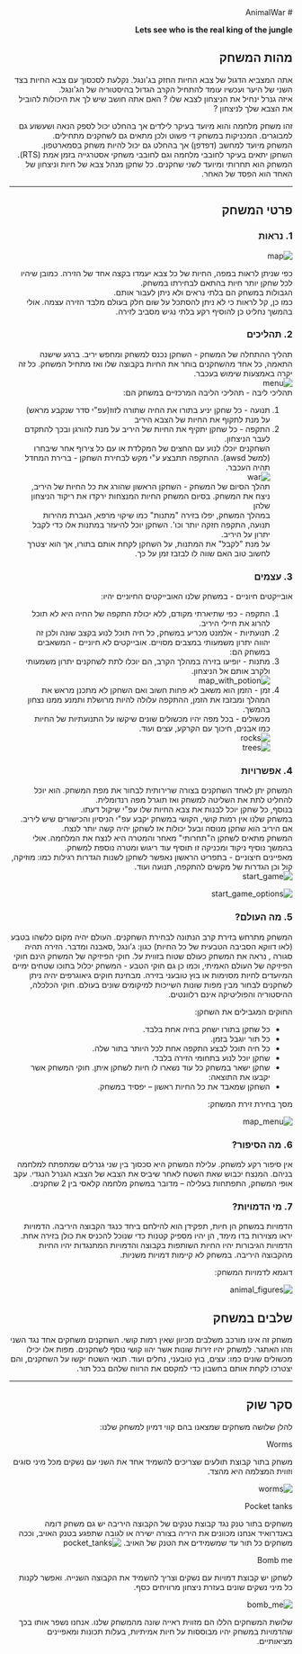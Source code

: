 <div dir='rtl' lang='he'>
# AnimalWar  

**Lets see who is the real king of the jungle**

## מהות המשחק

אתה המצביא הדגול של צבא החיות החזק בג'ונגל. נקלעת לסכסוך עם צבא החיות בצד השני של היער ועכשיו עומד להתחיל הקרב הגדול בהיסטוריה של הג'ונגל.  
איזה גנרל ינחיל את הניצחון לצבא שלו ? האם אתה חושב שיש לך את היכולות להוביל את הצבא שלך לניצחון ? 
  
  זהו משחק מלחמה והוא מיועד בעיקר לילדים אך בהחלט יכול לספק הנאה ושעשוע גם למבוגרים. המכניקות במשחק די פשוט ולכן מתאים גם לשחקנים מתחילים.  
המשחק מיועד למחשב (דפדפן) אך בהחלט גם יכול להיות משחק בסמארטפון.  
השחקן יתאים בעיקר לחובבי מלחמה וגם לחובבי משחקי אסטרגייה בזמן אמת (RTS).   
המשחק הוא תחרותי ומיועד לשני שחקנים. כל שחקן מנהל צבא של חיות וניצחון של האחד הוא הפסד של האחר.  

---


## פרטי המשחק


### 1. נראות
![map](https://user-images.githubusercontent.com/73671381/100670175-2debac80-3367-11eb-9ae0-920a25214bc1.jpg)   

כפי שניתן לראות במפה, החיות של כל צבא יעמדו בקצה אחד של הזירה. כמובן שיהיו לכל שחקן יותר חיות בהתאם לבחירתו במשחק.  
הגבולות במשחק הם בלתי נראים ולא ניתן לעבור אותם.  
  כמו כן, קל לראות כי לא ניתן להסתכל על שום חלק בעולם מלבד הזירה עצמה. אולי בהמשך נחליט כן להוסיף רקע בלתי נגיש מסביב לזירה.

### 2. תהליכים

תהליך ההתחלה של המשחק - השחקן נכנס למשחק ומחפש יריב. ברגע שישנה התאמה, כל אחד מהשחקנים בוחר את החיות בקבוצה שלו ואז מתחיל המשחק. כל זה יקרה באמצעות שימוש בעכבר.   
![menu](https://user-images.githubusercontent.com/73671381/100678797-a312ae00-3376-11eb-8a5d-b08519f5d3a3.jpg)  
תהליכי ליבה - תהליכי הליבה המרכזיים במשחק הם:  
1. תנועה - כל שחקן יניע בתורו את החיה שתורה לזוז(עפ"י סדר שנקבע מראש) על מנת לתקוף את החיות של הצבא היריב  
2. התקפה - כל שחקן יתקיף את החיות של היריב על מנת להורגן ובכך להתקדם לעבר הניצחון.  
השחקנים יוכלו לנוע עם החצים של המקלדת או עם כל צירוף אחר שיבחרו (למשל awsd). ההתקפה תתבצע  ע"י מקש לבחירת השחקן - ברירת המחדל תהיה העכבר.  
![war](https://user-images.githubusercontent.com/73671381/100673792-c33d6f80-336c-11eb-8d44-3c0bef218c57.jpg)  
תהלך הסיום של המשחק - השחקן הראשון שהורג את כל החיות של היריב, ניצח את המשחק. בסיום המשחק החיות המנצחות ירקדו את ריקוד הניצחון שלהן  
במהלך המשחק, יפלו בזירה "מתנות" כמו שיקוי מרפא, הגברת מהירות תנועה, התקפה חזקה יותר וכו'. השחקן יוכל להיעזר במתנות אלו כדי לקבל יתרון על היריב.  
על מנת "לקבל" את המתנות, על השחקן לקחת אותם בתורו, אך הוא יצטרך לחשוב טוב האם שווה לו לבזבז זמן על כך.  

### 3. עצמים   
אובייקטים חיוניים - במשחק שלנו האובייקטים החיוניים יהיו:  
1. התקפה - כפי שתיארתי מקודם, ללא יכולת התקפה של החיה היא לא תוכל להרוג את חיילי היריב.  
2. תנועתיות - אלמנט מכריע במשחק, כל חיה תוכל לנוע בקצב שונה ולכן זה יהווה יתרון משמעותי במצבים מסויים. 
אובייקטים לא חיוניים - המשאבים במשחק הם:  
1. מתנות - יופיעו בזירה במהלך הקרב, הם יוכלו לתת לשחקנים יתרון משמעותי ולקרב אותם אל הניצחון.  
![map_with_potion](https://user-images.githubusercontent.com/73671381/100679916-30570200-3379-11eb-8a62-dbc02311667e.jpg)  
2. זמן - הזמן הוא משאב לא פחות חשוב ואם השחקן לא מתכנן מראש את המהלך ומבזבז את הזמן, ההתקפה עלולה להיות מרושלת ותמנע ממנו נצחון בהמשך.  
מכשולים - בכל מפה יהיו מכשולים שונים שיקשו על התנועתיות של החיות כמו אבנים, חיכוך עם הקרקע, עצים ועוד.  
![rocks](https://user-images.githubusercontent.com/73671381/100679175-98a4e400-3377-11eb-8c56-ab389b1367f2.jpg)  
![trees](https://user-images.githubusercontent.com/73671381/100679182-9b9fd480-3377-11eb-9765-8a72090fc1b5.jpg)  

### 4. אפשרויות
המשחק יתן לאחד השחקנים בצורה שרירותית לבחור את מפת המשחק. הוא יוכל להחליט לתת את השליטה למשחק ואז תוגרל מפה רנדומלית.   
בנוסף, כל שחקן יוכל לבנות את צבא החיות שלו עפ"י שיקול דעתו.   
במשחק שלנו אין רמות קושי, הקושי במשחק יקבע עפ"י הניסיון והכישורים שיש ליריב. אם היריב הוא שחקן מנוסה ובעל יכולות אז לשחקן יהיה קשה יותר לנצח.  
המשחק מתאים לשחקן ה"תחרותי" מאחר והמטרה היא לנצח את המלחמה. אולי בהמשך נוסיף ניקוד ומכניקה זו תוסיף עוד ריגוש ומטרה נוספת למשחק.  
מאפיינים חיצוניים - בתפריט הראשון נאפשר לשחקן לשנות הגדרות רגילות כמו: מוזיקה, קול וכן הגדרות של מקשים להתקפה, תנועה ועוד.  
![start_game](https://user-images.githubusercontent.com/73671381/100682781-8169f480-337f-11eb-9295-347001b14ece.jpg)  
  
![start_game_options](https://user-images.githubusercontent.com/73671381/100682786-83cc4e80-337f-11eb-8476-4fccefcd41f4.jpg)  

### 5. מה העולם?

המשחק מתרחש בזירת קרב הנתונה לבחירת השחקנים. העולם יהיה מקום כלשהו בטבע (לאו דווקא הסביבה הטבעית של כל החיות) כגון: ג'ונגל ,סאבנה ומדבר. הזירה תהיה סגורה , נראה את המשחק כעולם שטוח בזווית על.
חוקי הפיזיקה של המשחק הינם חוקי הפיזיקה של העולם האמיתי, וכמו כן גם חוקי הטבע - המשחק יכלול בתוכו שטחים ימיים המיועדים לחיות מסוימות או בוץ טובעני בזירה. מבחינת חוקים גיאוגרפים יהיה ניתן לשחקנים לבחור מבין מפות שונות השייכות למיקומים שונים בעולם.  חוקי הכלכלה, ההיסטוריה והפוליטיקה אינם רלוונטים.

החוקים המגבילים את השחקן:
-	כל שחקן בתורו ישחק בחיה אחת בלבד.
- כל תור יוגבל בזמן.  
- כל חיה תוכל לבצע התקפה אחת לכל היותר בתור שלה.  
-	שחקן יוכל לנוע בתחומי הזירה בלבד.
-	שחקן ישאר במשחק כל עוד נשארו לו חיות לשחקן איתן.
חוקי המשחק אשר יקבעו את התוצאה:
-	השחקן שמאבד את כל החיות ראשון – יפסיד במשחק.

מסך בחירת זירת המשחק:

![map_menu](https://user-images.githubusercontent.com/44766214/100762747-0810e700-33fd-11eb-9896-39e78530367b.png)



### 6.	מה הסיפור?
אין סיפור רקע למשחק.
עלילת המשחק היא סכסוך בין שני גנרלים שמתפתח למלחמה בניהם.
המנצח יכבוש שאת השטח לאחר שיביס את הצבא של הצבא הגנרל הנגדי.
עקב אופי המשחק, התפתחות בעלילה – מדובר במשחק מלחמה קלאסי בין 2 שחקנים.



### 7.	מי הדמויות?

הדמויות במשחק הן חיות, תפקידן הוא להילחם ביחד כנגד הקבוצה היריבה. הדמויות יראו מצוירות בדו מימד, הן יהיו מספיק קטנות כדי שנוכל להכניס את כולן בזירה אחת.
הדמויות הגיבורות יהיו החיות השותפות בקבוצה והדמויות המתנגדות יהיו החיות מהקבוצה היריבה.
במשחק לא קיימות דמויות משניות.

דוגמא לדמויות המשחק:

![animal_figures](https://user-images.githubusercontent.com/44766214/100787443-51246380-341c-11eb-8442-3e4171e5f65e.png)

## שלבים במשחק

משחק זה אינו מורכב משלבים מכיוון שאין רמות קושי. השחקנים משחקים אחד נגד השני וזהו האתגר.
למשחק יהיו זירות שונות אשר יהוו קושי נוסף לשחקנים.
מפות אלו יכילו מכשולים שונים כמו: עצים, בוץ טובעני, נחלים ועוד.
תנאי השטח יקשו על השחקנים, והם יצטרכו לקחת אותם בחשבון כדי למקסם את הרווח שלהם בכל תור.


---


## סקר שוק

להלן שלושה משחקים שמצאנו בהם קווי דמיון למשחק שלנו: 

Worms

משחק בתור קבוצת תולעים שצריכים להשמיד אחד את השני עם נשקים מכל מיני סוגים וזווית המצלמה היא מהצד.

![worms](https://user-images.githubusercontent.com/44766214/100797857-74a2da80-342b-11eb-8968-3f2caf8c0c8e.png)

Pocket tanks

משחקים בתור טנק נגד קבוצת טנקים של הקבוצה היריבה יש גם משחק דומה באנדרואיד אנחנו מכוונים את היריה בצורה ישירה או לגובה שתפגע בטנק האויב, וככה משחקים כל תור עד שמשמידים את הטנק של האויב.
![pocket_tanks](https://user-images.githubusercontent.com/44766214/100798209-f98df400-342b-11eb-972b-1177c84044c0.png)

Bomb me

לשחקן יש קבוצת דמויות עם נשקים וצריך להשמיד את הקבוצה השנייה. ואפשר לקנות כל מיני נשקים שונים בעזרת ניצחון מרוויחים כסף.

![bomb_me](https://user-images.githubusercontent.com/44766214/100798589-846eee80-342c-11eb-9753-8c246635d5ff.png)

שלושת המשחקים הללו הם מזווית ראייה שונה מהמשחק שלנו. 
אנחנו נשפר אותו בכך שהדמויות במשחק יהיו מבוססות על חיות אמיתיות, בעלות תכונות ומאפיינים מציאותיים.


</div>
